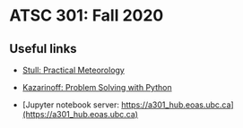
# ATSC 301: Fall 2020 

## Useful links

* [Stull: Practical Meteorology](https://www.eoas.ubc.ca/books/Practical_Meteorology)

* [Kazarinoff: Problem Solving with Python](https://atsc_web.eoas.ubc.ca)

* [Jupyter notebook server: https://a301_hub.eoas.ubc.ca](https://a301_hub.eoas.ubc.ca)
